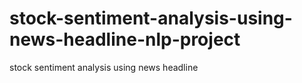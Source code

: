 # stock-sentiment-analysis-using-news-headline-nlp-project
  stock sentiment analysis using news headline
